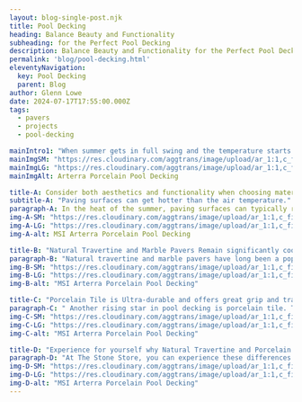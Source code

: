 ```yaml
---
layout: blog-single-post.njk
title: Pool Decking
heading: Balance Beauty and Functionality
subheading: for the Perfect Pool Decking 
description: Balance Beauty and Functionality for the Perfect Pool Decking 
permalink: 'blog/pool-decking.html'
eleventyNavigation:
  key: Pool Decking
  parent: Blog
author: Glenn Lowe
date: 2024-07-17T17:55:00.000Z
tags:
  - pavers
  - projects
  - pool-decking

mainIntro1: "When summer gets in full swing and the temperature starts climbing, it’s time to hop in the pool. If you are considering upgrading your pool deck or are in the design phase of your new outdoor oasis, there are a few things to consider when choosing which products you will use to surround your pool. When designing an outdoor patio, looks can often be a top priority when selecting the products to be installed, however around a pool, functionality should be equally considered. Luckily, there are several options for your pool deck that combine great looks with great functionality."
mainImgSM: "https://res.cloudinary.com/aggtrans/image/upload/ar_1:1,c_fill,g_south,w_600/f_auto,q_auto,dpr_auto/MSI-Surfaces/MSI-Arterra-Porcelain/Hardscape-0071-1280x1280.jpg"
mainImgLG: "https://res.cloudinary.com/aggtrans/image/upload/ar_1:1,c_fill,g_south,w_800/f_auto,q_auto,dpr_auto/MSI-Surfaces/MSI-Arterra-Porcelain/Hardscape-0071-1280x1280.jpg"
mainImgAlt: Arterra Porcelain Pool Decking

title-A: Consider both aesthetics and functionality when choosing materials.
subtitle-A: "Paving surfaces can get hotter than the air temperature."
paragraph-A: In the heat of the summer, paving surfaces can typically run significantly hotter than ambient air temperatures. Considering you and your guests will likely be relaxing around the pool barefoot, what you choose to pave your pool deck with can be the difference between a surface that may be unpleasant to walk on, and one that keeps its cool.
img-A-SM: "https://res.cloudinary.com/aggtrans/image/upload/ar_1:1,c_fill,g_south,w_600/f_auto,q_auto,dpr_auto/MSI-Surfaces/MSI_natural_stone_pavers_tuscany_beige_resized_1600w.jpg"
img-A-LG: "https://res.cloudinary.com/aggtrans/image/upload/ar_1:1,c_fill,g_south,w_800/f_auto,q_auto,dpr_auto/MSI-Surfaces/MSI_natural_stone_pavers_tuscany_beige_resized_1600w.jpg"
img-A-alt: MSI Arterra Porcelain Pool Decking

title-B: "Natural Travertine and Marble Pavers Remain significantly cooler than concrete and dark flagstone."
paragraph-B: "Natural travertine and marble pavers have long been a popular patio choice in hotter climates as these stone pavers remain significantly cooler compared to concrete pavers and other dark flagstone options. Travertine and marble paving slabs are available in various sizes and can be purchased all as one size, or a mix-size pattern. Coupled with the fact that travertine and marble are often available in matching pool coping to tie everything together, they can be a great choice around a pool."
img-B-SM: "https://res.cloudinary.com/aggtrans/image/upload/ar_1:1,c_fill,g_south,w_600/f_auto,q_auto,dpr_auto/MSI-Surfaces/MSI-Silver-Travertine/lgk5cwbhzyodmsp9imlt.jpg"
img-B-LG: "https://res.cloudinary.com/aggtrans/image/upload/ar_1:1,c_fill,g_south,w_800/f_auto,q_auto,dpr_auto/MSI-Surfaces/MSI-Silver-Travertine/lgk5cwbhzyodmsp9imlt.jpg"
img-B-alt: "MSI Arterra Porcelain Pool Decking"

title-C: "Porcelain Tile is Ultra-durable and offers great grip and traction, even when wet."
paragraph-C: " Another rising star in pool decking is porcelain tile. These large slabs are ultra-durable and use manufacturing techniques that lead to a surface that offers great grip and traction, even when wet. Choosing porcelain tile pavers not only allows you to design a great, contemporary looking patio, but also one that increases safety around the pool. Available in large individual sizes as well as mix size options with matching copings, porcelain pavers are another great choice around the pool."
img-C-SM: "https://res.cloudinary.com/aggtrans/image/upload/ar_1:1,c_fill,g_south,w_600/f_auto,q_auto,dpr_auto/MSI-Surfaces/MSI-Arterra-Porcelain/Hardscape-0225-1280x1280.jpg"
img-C-LG: "https://res.cloudinary.com/aggtrans/image/upload/ar_1:1,c_fill,g_south,w_800/f_auto,q_auto,dpr_auto/MSI-Surfaces/MSI-Arterra-Porcelain/Hardscape-0225-1280x1280.jpg"
img-C-alt: "MSI Arterra Porcelain Pool Decking"

title-D: "Experience for yourself why Natural Travertine and Porcelain Tile are the perfect Pool Decking solution."
paragraph-D: "At The Stone Store, you can experience these differences yourself by visiting our large displays of both natural travertine and porcelain tile installations. Seeing these in person will help you understand the major advantages of choosing these products over others around your pool."
img-D-SM: "https://res.cloudinary.com/aggtrans/image/upload/ar_1:1,c_fill,g_south,w_600/f_auto,q_auto,dpr_auto//travertine-marble/Marmiro-Stones_Crema-Eda-Marble.jpg"
img-D-LG: "https://res.cloudinary.com/aggtrans/image/upload/ar_1:1,c_fill,g_south,w_800/f_auto,q_auto,dpr_auto//travertine-marble/Marmiro-Stones_Crema-Eda-Marble.jpg"
img-D-alt: "MSI Arterra Porcelain Pool Decking"
---
```

        
